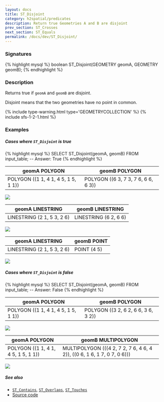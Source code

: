 ```yaml
---
layout: docs
title: ST_Disjoint
category: h2spatial/predicates
description: Return true Geometries A and B are disjoint
prev_section: ST_Crosses
next_section: ST_Equals
permalink: /docs/dev/ST_Disjoint/
---
```


### Signatures

{% highlight mysql %}
boolean ST_Disjoint(GEOMETRY geomA, GEOMETRY geomB);
{% endhighlight %}

### Description

Returns true if `geomA` and `geomB` are disjoint.

Disjoint means that the two geometries have no point in common.

{% include type-warning.html type='GEOMETRYCOLLECTION' %}
{% include sfs-1-2-1.html %}

### Examples

##### Cases where `ST_Disjoint` is true
 
{% highlight mysql %}
SELECT ST_Disjoint(geomA, geomB) FROM input_table;
-- Answer:    True
{% endhighlight %}

| geomA POLYGON | geomB POLYGON |
| ----|---- |
| POLYGON ((1 1, 4 1, 4 5, 1 5, 1 1)) | POLYGON ((6 3, 7 3, 7 6, 6 6, 6 3)) |

<img class="displayed" src="../ST_Disjoint_1.png"/>

| geomA LINESTRING | geomB LINESTRING |
| ----|---- |
| LINESTRING (2 1, 5 3, 2 6) | LINESTRING (6 2, 6 6) |

<img class="displayed" src="../ST_Disjoint_2.png"/>

| geomA LINESTRING | geomB POINT |
| ----|---- |
| LINESTRING (2 1, 5 3, 2 6) | POINT (4 5) |

<img class="displayed" src="../ST_Disjoint_3.png"/>

##### Cases where `ST_Disjoint` is false
 
{% highlight mysql %}
SELECT ST_Disjoint(geomA, geomB) FROM input_table;
-- Answer:    False
{% endhighlight %}

| geomA POLYGON | geomB POLYGON |
| ----|---- |
| POLYGON ((1 1, 4 1, 4 5, 1 5, 1 1)) | POLYGON ((3 2, 6 2, 6 6, 3 6, 3 2)) |

<img class="displayed" src="../ST_Disjoint_4.png"/>

| geomA POLYGON | geomB MULTIPOLYGON |
| ----|---- |
| POLYGON ((1 1, 4 1, 4 5, 1 5, 1 1)) | MULTIPOLYGON (((4 2, 7 2, 7 6, 4 6, 4 2)), ((0 6, 1 6, 1 7, 0 7, 0 6))) |

<img class="displayed" src="../ST_Disjoint_5.png"/>

##### See also

* [`ST_Contains`](../ST_Contains), [`ST_Overlaps`](../ST_Overlaps), [`ST_Touches`](../ST_Touches)
* <a href="https://github.com/irstv/H2GIS/blob/master/h2spatial/src/main/java/org/h2gis/h2spatial/internal/function/spatial/predicates/ST_Disjoint.java" target="_blank">Source code</a>
